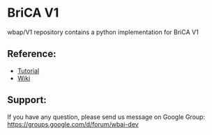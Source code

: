 # BriCA V1

wbap/V1 repository contains a python implementation for BriCA V1

## Reference:
* [Tutorial](http://wbap.github.io/BriCA1/)
* [Wiki](http://wba-initiative.org/wiki/en/brica)

## Support:
If you have any question, please send us message on Google Group:  
https://groups.google.com/d/forum/wbai-dev
